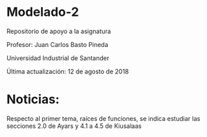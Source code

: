 # Modelado-2
Repositorio de apoyo a la asignatura

Profesor: Juan Carlos Basto Pineda

Universidad Industrial de Santander

Última actualización: 12 de agosto de 2018

# Noticias:

Respecto al primer tema, raíces de funciones, se indica estudiar
las secciones 2.0 de Ayars y 4.1 a 4.5 de Kiusalaas

